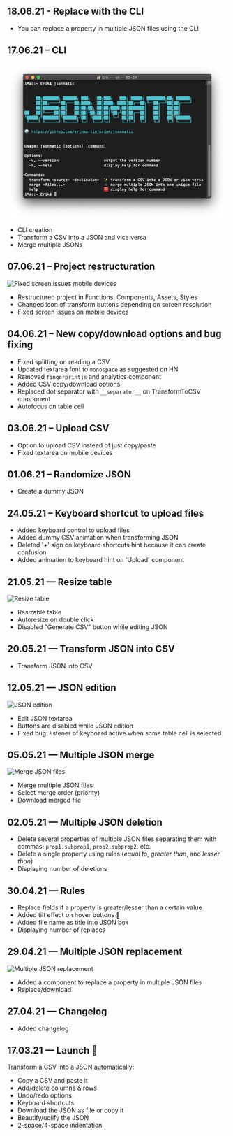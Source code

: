 ## 18.06.21 - Replace with the CLI

* You can replace a property in multiple JSON files using the CLI

## 17.06.21 – CLI 

![CLI screenshot](https://github.com/erikmartinjordan/Screenshots/blob/master/Captura%20de%20pantalla%202021-06-17%20a%20las%2011.27.29.png?raw=true)

* CLI creation
* Transform a CSV into a JSON and vice versa
* Merge multiple JSONs


## 07.06.21 – Project restructuration

![Fixed screen issues mobile devices](https://github.com/erikmartinjordan/Screenshots/blob/master/Jun-07-2021%2012-42-31.gif?raw=true)

* Restructured project in Functions, Components, Assets, Styles
* Changed icon of transform buttons depending on screen resolution
* Fixed screen issues on mobile devices

## 04.06.21 – New copy/download options and bug fixing

* Fixed splitting on reading a CSV
* Updated textarea font to `monospace` as suggested on HN
* Removed `fingerprintjs` and analytics component
* Added CSV copy/download options
* Replaced dot separator with `__separator__` on TransformToCSV component
* Autofocus on table cell

## 03.06.21 – Upload CSV

* Option to upload CSV instead of just copy/paste
* Fixed textarea on mobile devices 

## 01.06.21 – Randomize JSON

* Create a dummy JSON

## 24.05.21 – Keyboard shortcut to upload files

* Added keyboard control to upload files
* Added dummy CSV animation when transforming JSON
* Deleted '+' sign on keyboard shortcuts hint because it can create confusion
* Added animation to keyboard hint on 'Upload' component

## 21.05.21 — Resize table

![Resize table](https://github.com/erikmartinjordan/Screenshots/blob/master/May-21-2021%2011-31-56.gif?raw=true)

* Resizable table
* Autoresize on double click
* Disabled "Generate CSV" button while editing JSON

## 20.05.21 — Transform JSON into CSV

* Transform JSON into CSV

## 12.05.21 — JSON edition

![JSON edition](https://github.com/erikmartinjordan/Screenshots/blob/master/May-12-2021%2013-05-23.gif?raw=true)

* Edit JSON textarea
* Buttons are disabled while JSON edition
* Fixed bug: listener of keyboard active when some table cell is selected

## 05.05.21 — Multiple JSON merge

![Merge JSON files](https://github.com/erikmartinjordan/Screenshots/blob/master/May-05-2021%2012-47-05.gif?raw=true)

* Merge multiple JSON files
* Select merge order (priority)
* Download merged file

## 02.05.21 — Multiple JSON deletion

* Delete several properties of multiple JSON files separating them with commas: `prop1.subprop1`, `prop2.subprop2`, etc.
* Delete a single property using rules (*equal to*, *greater than*, and *lesser than*)
* Displaying number of deletions

## 30.04.21 — Rules

* Replace fields if a property is greater/lesser than a certain value
* Added tilt effect on hover buttons 💅
* Added file name as title into JSON box 
* Displaying number of replaces

## 29.04.21 — Multiple JSON replacement

![Multiple JSON replacement](https://github.com/erikmartinjordan/Screenshots/blob/master/May-05-2021%2012-46-00.gif?raw=true)

* Added a component to replace a property in multiple JSON files
* Replace/download

## 27.04.21 — Changelog

* Added changelog

## 17.03.21 — Launch 🚀

Transform a CSV into a JSON automatically:

* Copy a CSV and paste it
* Add/delete columns & rows
* Undo/redo options
* Keyboard shortcuts
* Download the JSON as file or copy it
* Beautify/uglify the JSON
* 2-space/4-space indentation